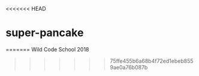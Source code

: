 <<<<<<< HEAD
# super-pancake
=======
Wild Code School 2018
>>>>>>> 75ffe455b6a68b4f72ed1ebeb8559ae0a76b087b

